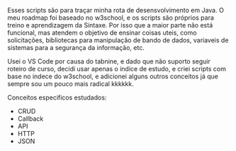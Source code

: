Esses scripts são para traçar minha rota de desensvolvimento em Java. O meu roadmap foi baseado no w3school, e os scripts são próprios para treino e aprendizagem da Sintaxe. Por isso que a maior parte não está funcional, mas atendem o objetivo de ensinar coisas uteis, como solicitações, bibliotecas para manipulação de bando de dados, variaveis de sistemas para a segurança da informação, etc.

Usei o VS Code por causa do tabnine, e dado que não suporto seguir roteiro de curso, decidi usar apenas o indice de estudo, e criei scripts com base no indece do w3school, e adicionei alguns outros conceitos já que sempre sou um pouco mais radical kkkkkk.

Conceitos especificos estudados:

- CRUD
- Callback
- API
- HTTP
- JSON